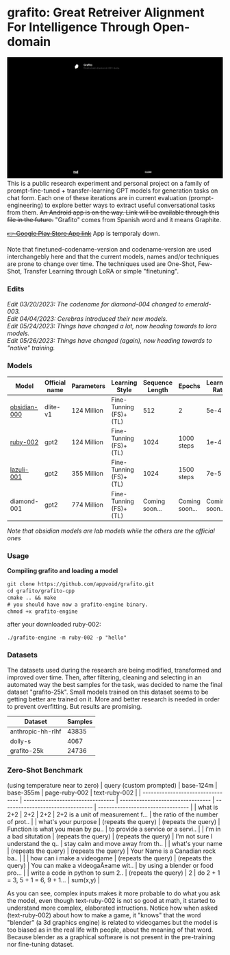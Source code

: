# grafito: Great Retreiver Alignment For Intelligence Through Open-domain
![Alt Text](https://raw.githubusercontent.com/appvoid/grafito/1a5d76f45bb1ceb5ca012b6337072796df00c383/grafito.gif)
This is a public research experiment and personal project on a family of prompt-fine-tuned + transfer-learning GPT models for generation tasks on chat form. Each one of these iterations are in current evaluation (prompt-engineering) to explore better ways to extract useful conversational tasks from them. ~~An Android app is on the way. Link will be available through this file in the future.~~ "Grafito" comes from Spanish word and it means Graphite.


~~[👉 Google Play Store App link](https://play.google.com/store/apps/details?id=com.nohakcoffeeofficial.grafitoai)~~
App is temporaly down.

Note that finetuned-codename-version and codename-version are used interchangebly here and that the current models, names and/or techniques are prone to change over time. The techniques used are One-Shot, Few-Shot, Transfer Learning through LoRA or simple "finetuning".

### Edits
*Edit 03/20/2023: The codename for diamond-004 changed to emerald-003.*<br>
*Edit 04/04/2023: Cerebras introduced their new models.*<br>
*Edit 05/24/2023: Things have changed a lot, now heading towards to lora models.* <br>
*Edit 05/26/2023: Things have changed (again), now heading towards to "native" training.* 

### Models
| Model       |Official name | Parameters  |     Learning Style     | Sequence Length | Epochs           | Learning Rate         | Dataset           | Published |
| ----------- | -----------  | ----------- | ---------------------- | --------------- | ---------------- | --------------------- | ----------------- |---------- |
|[obsidian-000](https://huggingface.co/appvoid/obsidian-000)|dlite-v1|124 Million| Fine-Tunning (FS)+(TL)| 512                   | 2                 | 5e-4      | anthropic-hh-rlhf | 🟩 |
|[ruby-002](https://huggingface.co/appvoid/ruby-002)        |gpt2    |124 Million| Fine-Tunning (FS)+(TL)| 1024                  | 1000 steps        | 1e-4      | grafito-l         | 🟩 |
|[lazuli-001](https://huggingface.co/appvoid/lazuli-001)    |gpt2    |355 Million| Fine-Tunning (FS)+(TL)| 1024                  | 1500 steps        | 7e-5      | grafito-l         | 🟩 |
|diamond-001 |gpt2          | 774 Million | Fine-Tunning (FS)+(TL) | Coming soon...  | Coming soon...   | Coming soon...        | Coming soon...    | ⬛        |

*Note that obsidian models are lab models while the others are the official ones*

### Usage
**Compiling grafito and loading a model**
```
git clone https://github.com/appvoid/grafito.git
cd grafito/grafito-cpp
cmake .. && make
# you should have now a grafito-engine binary.
chmod +x grafito-engine
```
after your downloaded ruby-002:
```
./grafito-engine -m ruby-002 -p "hello"
```


### Datasets
The datasets used during the research are being modified, transformed and improved over time. Then, after filtering, cleaning and selecting in an automated way the best samples for the task, was decided to name the final dataset "grafito-25k". Small models trained on this dataset seems to be getting better are trained on it. More and better research is needed in order to prevent overfitting. But results are promising.

| Dataset           | Samples         |
| ----------------- | --------------- |
| anthropic-hh-rlhf | 43835           |
| dolly-s           | 4067            | 
| grafito-25k       | 24736           |

### Zero-Shot Benchmark
(using temperature near to zero)
| query (custom prompted)           | base-124m                         | base-355m                         | page-ruby-002                     | text-ruby-002                     | 
| --------------------------------- | --------------------------------- | --------------------------------- | --------------------------------- | --------------------------------- |
| what is 2+2                       | 2+2                               | 2+2                               | 2+2 is a unit of measurement f... | the ratio of the number of prot.. |
| what's your purpose               | (repeats the query)               | (repeats the query)               | Function is what you mean by pu.. | to provide a service or a servi.. |
| i'm in a bad situtation           | (repeats the query)               | (repeats the query)               | I'm not sure I understand the q.. | stay calm and move away from th.. |
| what's your name                  | (repeats the query)               | (repeats the query)               | Your Name is a Canadian rock ba.. |                                   |
| how can i make a videogame        | (repeats the query)               | (repeats the query)               | You can make a videogaÃ±ame wit.. | by using a blender or food pro... |
| write a code in python to sum 2.. | (repeats the query)               | 2                                 | do 2 + 1 = 3, 5 + 1 = 6, 9 + 1... | sum(x,y)                          |

As you can see, complex inputs makes it more probable to do what you ask the model, even though text-ruby-002 is not so good at math, it started to understand more complex, elaborated intructions. Notice how when asked (text-ruby-002) about how to make a game, it "knows" that the word "blender" (a 3d graphics engine) is related to videogames but the model is too biased as in the real life with people, about the meaning of that word. Because blender as a graphical software is not present in the pre-training nor fine-tuning dataset.











